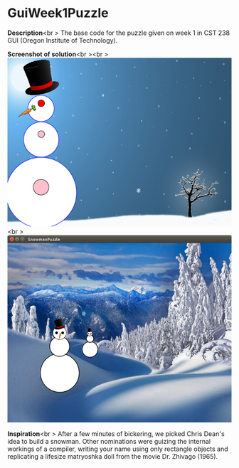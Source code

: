 # GuiWeek1Puzzle

<b>Description</b><br \>
The base code for the puzzle given on week 1 in CST 238 GUI (Oregon Institute of Technology).

<b>Screenshot of solution</b><br \><br \>
![Alt text](/img/sample_snowman.PNG)
<br \>
![Alt text](/img/example_snowman2.png)

<b>Inspiration</b><br \>
After a few minutes of bickering, we picked Chris Dean's idea to build a snowman.  Other nominations were guizing the internal workings of a compiler, writing your name using only rectangle objects and replicating a lifesize matryoshka doll from the movie Dr. Zhivago (1965).
